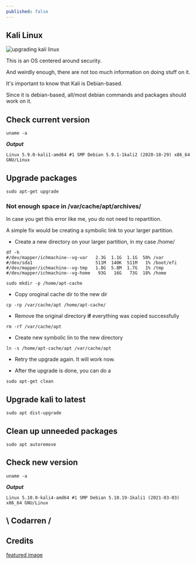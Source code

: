 ```yaml
---
published: false
---
```

## Kali Linux
![upgrading kali linux](https://github.com/codarrenvelvindron/codarrenvelvindron.github.io/raw/master/images/Gns38.png)

This is an OS centered around security.

And weirdly enough, there are not too much information on doing stuff on it.

It's important to know that Kali is Debian-based.

Since it is debian-based, all/most debian commands and packages should work on it.


## Check current version
```
uname -a
```

***Output***
```
Linux 5.9.0-kali1-amd64 #1 SMP Debian 5.9.1-1kali2 (2020-10-29) x86_64 GNU/Linux
```

## Upgrade packages
```
sudo apt-get upgrade
```

### Not enough space in /var/cache/apt/archives/
In case you get this error like me, you do not need to repartition.

A simple fix would be creating a symbolic link to your larger partition.

- Create a new directory on your larger partition, in my case /home/

```
df -h
#/dev/mapper/ichmachine--vg-var   2.3G  1.1G  1.1G  50% /var
#/dev/sda1                        511M  140K  511M   1% /boot/efi
#/dev/mapper/ichmachine--vg-tmp   1.8G  5.8M  1.7G   1% /tmp
#/dev/mapper/ichmachine--vg-home   93G   16G   73G  18% /home

sudo mkdir -p /home/apt-cache
```

- Copy oroginal cache dir to the new dir
```
cp -rp /var/cache/apt /home/apt-cache/
```

- Remove the original directory **if** everything was copied successfully
```
rm -rf /var/cache/apt
```

- Create new symbolic lin to the new directory
```
ln -s /home/apt-cache/apt /var/cache/apt
```

- Retry the upgrade again. It will work now.

- After the upgrade is done, you can do a
```
sudo apt-get clean
```

## Upgrade kali to latest
```
sudo apt dist-upgrade
```

## Clean up unneeded packages
```
sudo apt autoremove
```

## Check new version
```
uname -a
```

***Output***
```
Linux 5.10.0-kali4-amd64 #1 SMP Debian 5.10.19-1kali1 (2021-03-03) x86_64 GNU/Linux

```
## \ Codarren /

## Credits
[featured image](https://i.stack.imgur.com/Gns38.png)
